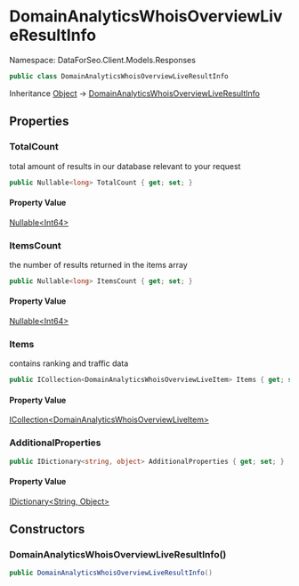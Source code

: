 # DomainAnalyticsWhoisOverviewLiveResultInfo

Namespace: DataForSeo.Client.Models.Responses

```csharp
public class DomainAnalyticsWhoisOverviewLiveResultInfo
```

Inheritance [Object](https://docs.microsoft.com/en-us/dotnet/api/system.object) → [DomainAnalyticsWhoisOverviewLiveResultInfo](./dataforseo.client.models.responses.domainanalyticswhoisoverviewliveresultinfo.md)

## Properties

### **TotalCount**

total amount of results in our database relevant to your request

```csharp
public Nullable<long> TotalCount { get; set; }
```

#### Property Value

[Nullable&lt;Int64&gt;](https://docs.microsoft.com/en-us/dotnet/api/system.nullable-1)<br>

### **ItemsCount**

the number of results returned in the items array

```csharp
public Nullable<long> ItemsCount { get; set; }
```

#### Property Value

[Nullable&lt;Int64&gt;](https://docs.microsoft.com/en-us/dotnet/api/system.nullable-1)<br>

### **Items**

contains ranking and traffic data

```csharp
public ICollection<DomainAnalyticsWhoisOverviewLiveItem> Items { get; set; }
```

#### Property Value

[ICollection&lt;DomainAnalyticsWhoisOverviewLiveItem&gt;](./dataforseo.client.models.domainanalyticswhoisoverviewliveitem.md)<br>

### **AdditionalProperties**

```csharp
public IDictionary<string, object> AdditionalProperties { get; set; }
```

#### Property Value

[IDictionary&lt;String, Object&gt;](https://docs.microsoft.com/en-us/dotnet/api/system.collections.generic.idictionary-2)<br>

## Constructors

### **DomainAnalyticsWhoisOverviewLiveResultInfo()**

```csharp
public DomainAnalyticsWhoisOverviewLiveResultInfo()
```
